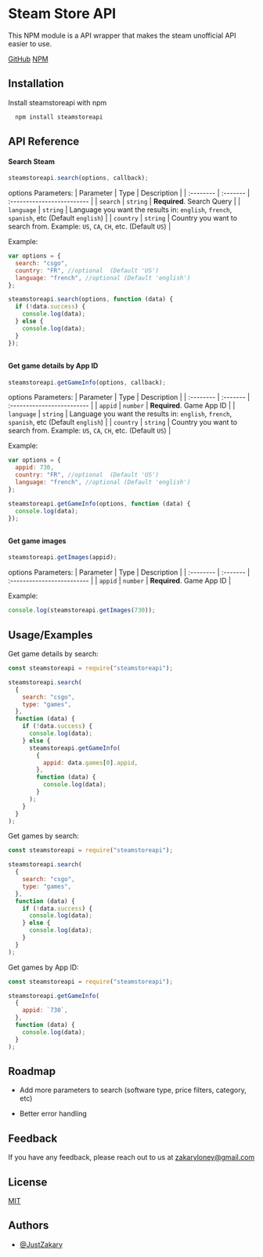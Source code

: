 # Steam Store API

This NPM module is a API wrapper that makes the steam unofficial API easier to use.

[GitHub](https://github.com/JustZakary/steamstoreapi)
[NPM](https://www.npmjs.com/package/steamstoreapi)

## Installation

Install steamstoreapi with npm

```bash
  npm install steamstoreapi
```

## API Reference

#### Search Steam

```javascript
steamstoreapi.search(options, callback);
```

options Parameters:
| Parameter | Type | Description |
| :-------- | :------- | :------------------------- |
| `search` | `string` | **Required**. Search Query |
| `language` | `string` | Language you want the results in: `english`, `french`, `spanish`, etc (Default `english`) |
| `country` | `string` | Country you want to search from. Example: `US`, `CA`, `CH`, etc. (Default `US`) |

Example:

```javascript
var options = {
  search: "csgo",
  country: "FR", //optional  (Default 'US')
  language: "french", //optional (Default 'english')
};

steamstoreapi.search(options, function (data) {
  if (!data.success) {
    console.log(data);
  } else {
    console.log(data);
  }
});
```

##

#### Get game details by App ID

```javascript
steamstoreapi.getGameInfo(options, callback);
```

options Parameters:
| Parameter | Type | Description |
| :-------- | :------- | :------------------------- |
| `appid` | `number` | **Required**. Game App ID |
| `language` | `string` | Language you want the results in: `english`, `french`, `spanish`, etc (Default `english`) |
| `country` | `string` | Country you want to search from. Example: `US`, `CA`, `CH`, etc. (Default `US`) |

Example:

```javascript
var options = {
  appid: 730,
  country: "FR", //optional  (Default 'US')
  language: "french", //optional (Default 'english')
};

steamstoreapi.getGameInfo(options, function (data) {
  console.log(data);
});
```

##

#### Get game images

```javascript
steamstoreapi.getImages(appid);
```

options Parameters:
| Parameter | Type | Description |
| :-------- | :------- | :------------------------- |
| `appid` | `number` | **Required**. Game App ID |

Example:

```javascript
console.log(steamstoreapi.getImages(730));
```

## Usage/Examples

Get game details by search:

```javascript
const steamstoreapi = require("steamstoreapi");

steamstoreapi.search(
  {
    search: "csgo",
    type: "games",
  },
  function (data) {
    if (!data.success) {
      console.log(data);
    } else {
      steamstoreapi.getGameInfo(
        {
          appid: data.games[0].appid,
        },
        function (data) {
          console.log(data);
        }
      );
    }
  }
);
```

Get games by search:

```javascript
const steamstoreapi = require("steamstoreapi");

steamstoreapi.search(
  {
    search: "csgo",
    type: "games",
  },
  function (data) {
    if (!data.success) {
      console.log(data);
    } else {
      console.log(data);
    }
  }
);
```

Get games by App ID:

```javascript
const steamstoreapi = require("steamstoreapi");

steamstoreapi.getGameInfo(
  {
    appid: `730`,
  },
  function (data) {
    console.log(data);
  }
);
```

## Roadmap

- Add more parameters to search (software type, price filters, category, etc)

- Better error handling

## Feedback

If you have any feedback, please reach out to us at zakaryloney@gmail.com

## License

[MIT](https://choosealicense.com/licenses/mit/)

## Authors

- [@JustZakary](https://www.github.com/justzakary)
